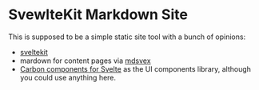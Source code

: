 # SvewlteKit Markdown Site

This is supposed to be a simple static site tool with a bunch of opinions:

* [sveltekit](https://kit.svelte.dev/)
* mardown for content pages via [mdsvex](https://mdsvex.com/)
* [Carbon components for Svelte](https://carbon-components-svelte.onrender.com/) as the UI components library, although you could use anything here.
